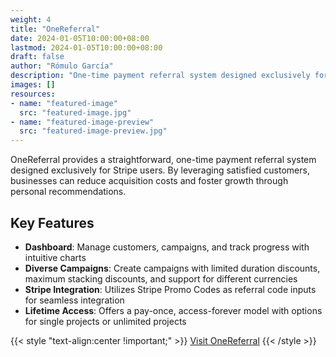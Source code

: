 ```yaml
---
weight: 4
title: "OneReferral"
date: 2024-01-05T10:00:00+08:00
lastmod: 2024-01-05T10:00:00+08:00
draft: false
author: "Rómulo García"
description: "One-time payment referral system designed exclusively for Stripe, enabling businesses to manage customer referrals efficiently."
images: []
resources:
- name: "featured-image"
  src: "featured-image.jpg"
- name: "featured-image-preview"
  src: "featured-image-preview.jpg"
---
```


OneReferral provides a straightforward, one-time payment referral system designed exclusively for Stripe users. By leveraging satisfied customers, businesses can reduce acquisition costs and foster growth through personal recommendations.

## Key Features

- **Dashboard**: Manage customers, campaigns, and track progress with intuitive charts
- **Diverse Campaigns**: Create campaigns with limited duration discounts, maximum stacking discounts, and support for different currencies
- **Stripe Integration**: Utilizes Stripe Promo Codes as referral code inputs for seamless integration
- **Lifetime Access**: Offers a pay-once, access-forever model with options for single projects or unlimited projects


{{< style "text-align:center !important;" >}}
[Visit OneReferral](https://www.onereferral.app)
{{< /style >}}
